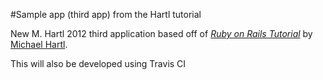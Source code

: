 #Sample app (third app) from the Hartl tutorial

New M. Hartl 2012 third application based off of [*Ruby on Rails Tutorial*](http://railstutorial.org) by [Michael Hartl](http://michaelhartl.com/).

This will also be developed using Travis CI


